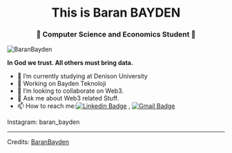 <head>
  <script async src="https://www.googletagmanager.com/gtag/js?id=G-K3WDHGNV84"></script>
<script>
  window.dataLayer = window.dataLayer || [];
  function gtag(){dataLayer.push(arguments);}
  gtag('js', new Date());

  gtag('config', 'G-K3WDHGNV84');
</script>

</head>
<h1 align="center"> This is Baran BAYDEN</h1>
<h3 align="center">🚀 Computer Science and Economics Student 🚀</h3>

<p align="left"> <img src="https://komarev.com/ghpvc/?username=BaranBayden" alt="BaranBayden" /> </p>

**In God we trust. All others must bring data.**

- 🔭 I’m currently studying at Denison University
- 🌱 Working on Bayden Teknoloji
- 👯 I’m looking to collaborate on Web3.
- 💬 Ask me about Web3 related Stuff.
- 📫 How to reach me:[![Linkedin Badge](https://img.shields.io/badge/-LinkedIn-blue?style=flat-square&logo=Linkedin&logoColor=white&link=)](https://www.linkedin.com/in/baran-bayden-aa791373/) 
, [![Gmail Badge](https://img.shields.io/badge/-Gmail-c14438?style=flat-square&logo=Gmail&logoColor=white&link=mailto:baydenteknoloji.com)](mailto:baran@baydenteknoloji.com)

Instagram: baran_bayden


----
Credits: [BaranBayden](https://github.com/BaranBayden)



